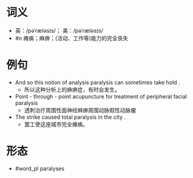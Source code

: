 # 词义
- 英：/pəˈræləsɪs/； 美：/pəˈræləsɪs/
- #n 瘫痪；麻痹；(活动、工作等)能力的完全丧失
# 例句
- And so this notion of analysis paralysis can sometimes take hold .
	- 所以这种分析上的麻痹症，有时会发生。
- Point - through - point acupuncture for treatment of peripheral facial paralysis
	- 透刺治疗周围性面神经麻痹周围动脉假性动脉瘤
- The strike caused total paralysis in the city .
	- 罢工使这座城市完全瘫痪。
# 形态
- #word_pl paralyses
